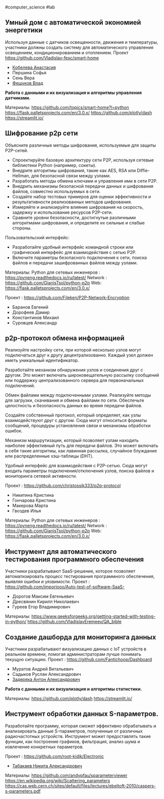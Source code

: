 #computer_science #lab 
## Умный дом с автоматической экономией энергетики

Используя данные с датчиков освещенности, движения и температуры, участники должны создать систему для автоматического управления освещением, кондиционированием и отоплением.
Проект https://github.com/Vladislav-fesc/smart-home

- [Кобелева Анастасия](https://github.com/Nastyaqqq)
- Першина Софья 
- Сень Вера
- [Фещуков Влад](https://github.com/Vladislav-fesc)

**Работа с данными и их визуализация и алгоритмы управления датчиками.**

Материалы:
https://github.com/topics/smart-home?l=python
https://flask.palletsprojects.com/en/3.0.x/
https://github.com/plotly/dash
https://streamlit.io/
## Шифрование p2p сети

Объясните различные методы шифрования, используемые для защиты P2P-сетей.
- Спроектируйте базовую архитектуру сети P2P, используя сетевые библиотеки Python (например, сокеты). 
- Внедрите алгоритмы шифрования, такие как AES, RSA или Diffie-Hellman, для безопасной связи между узлами.
- Разработать методы обмена ключами и управления ими в сети P2P.
- Внедрить механизмы безопасной передачи данных и шифрования файлов, совместно используемых в сети.
- Создайте набор тестовых примеров для оценки эффективности и результативности реализованных методов шифрования.
- Измеряйте и анализируйте влияние шифрования на скорость, задержку и использование ресурсов P2P-сети.
- Сравните уровни безопасности, достигнутые различными алгоритмами шифрования, и определите их сильные и слабые стороны.

Пользовательский интерфейс:
- Разработайте удобный интерфейс командной строки или графический интерфейс для взаимодействия с сетью P2P.
- Включите параметры безопасного подключения к сети, поиска файлов и передачи зашифрованных файлов между узлами.

Материалы:
Python для сетевых инженеров : https://pyneng.readthedocs.io/ru/latest/
Network : https://github.com/GianisTsol/python-p2p
Web: https://flask.palletsprojects.com/en/3.0.x/

Проект : https://github.com/Fileken/P2P-Network-Encryption

- Баранов Евгений 
- Дорофеев Дамир
- Константинов Михаил 
- Суровцев Александр

## р2р-протокол обмена информацией

Реализуйте настройку сети, при которой несколько узлов могут подключаться друг к другу децентрализованно. Каждый узел должен иметь уникальный идентификатор.

Разработайте механизм обнаружения узлов и соединения друг с другом. Это может включать широковещательную рассылку сообщений или поддержку централизованного сервера для первоначальных подключений.

Обмен файлами между подключенными узлами. Реализуйте методы для загрузки, скачивания и обмена файлами по сети. Обеспечьте целостность и безопасность данных во время передачи файлов.

Создайте собственный протокол, который определяет, как узлы взаимодействуют друг с другом. Сюда могут относиться форматы сообщений, процедуры установления связи и механизмы обработки ошибок.

Механизм маршрутизации, который позволяет узлам находить наиболее эффективный путь для передачи файлов. Это может включать в себя такие алгоритмы, как лавинная рассылка, случайное блуждание или распределенные хэш-таблицы (DHT).

Удобный интерфейс для взаимодействия с P2P-сетью. Сюда могут входить параметры подключения/отключения узлов, поиска файлов и мониторинга сетевой активности.

Проект : https://github.com/christossik333/p2p-protocol

- Никитина Кристина
- Гончарова Кристина
- Макерова Марта
- Гвоздев Илья 

Материалы:
Python для сетевых инженеров : https://pyneng.readthedocs.io/ru/latest/
Network : https://github.com/GianisTsol/python-p2p
Web: https://flask.palletsprojects.com/en/3.0.x/
## Инструмент для автоматического тестирования программного обеспечения

Участники разрабатывают SaaS-решение, которое позволяет автоматизировать процесс тестирования программного обеспечения, выявляя ошибки и уязвимости.
Проект : https://github.com/imporiooo/Auto-test-of-software-SaaS-

- Дорогов Максим Евгеньевич
- Дресвянин Кирилл Николаевич
- Гуреев Егор Владимирович

Материалы:
https://www.geeksforgeeks.org/getting-started-with-testing-in-python/
https://github.com/VladislavEremeev/QA_bible
## Cоздание дашборда для мониторинга данных

Участники разрабатывают визуализацию данных с IoT устройств в реальном времени, помогая администраторам лучше понимать текущую ситуацию.
Проект  : https://github.com/Fantichoop/Dashboard

- Муратов Андрей Витальевич
- Садыков Руслан Александрович  
- [Задеряка Антон Александрович](https://github.com/Enotoxa)

**Работа с данными и их визуализация и алгоритмы статистики.**

Материалы:
https://github.com/plotly/dash
https://streamlit.io/

## Инструмент обработки данных S-параметров.

Разработайте программу, которая сможет эффективно обрабатывать и анализировать данные S-параметров, полученные от различных радиочастотных устройств. Инструмент может предоставлять такие функции, как построение графиков, фильтрация, анализ шума и извлечение конкретных параметров.

Проект : https://github.com/root-kidik/Electronic
- [Табакаев Никита Александрович](https://github.com/root-kidik)


Материалы:
https://github.com/andypfau/sparameterviewer
https://en.wikipedia.org/wiki/Scattering_parameters
https://cas.web.cern.ch/sites/default/files/lectures/ebeltoft-2010/caspers-s-parameters.pdf

